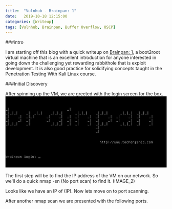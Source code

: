 ```yaml
---
title:  "Vulnhub - Brainpan: 1"
date:   2019-10-18 12:15:00
categories: [Writeup]
tags: [Vulnhub, Brainpan, Buffer Overflow, OSCP]
---
```


###intro

I am starting off this blog with a quick writeup on [Brainpan: 1][brainpan-link], a boot2root virtual machine that is an excellent introduction for anyone interested
in going down the challenging yet rewarding rabbithole that is exploit development.
It is also good practice for solidifying concepts taught in the Penetration Testing With Kali Linux course.

###Initial Discovery

After spinning up the VM, we are greeted with the login screen for the box.
![](/images/brainpan1-1.jpg)

The first step will be to find the IP address of the VM on our network. So we'll do a quick nmap -sn (No port scan) to find it.
(IMAGE_2)

Looks like we have an IP of (IP). Now lets move on to port scanning.

After another nmap scan we are presented with the following ports.

[brainpan-link]: https://www.vulnhub.com/entry/brainpan-1,51/